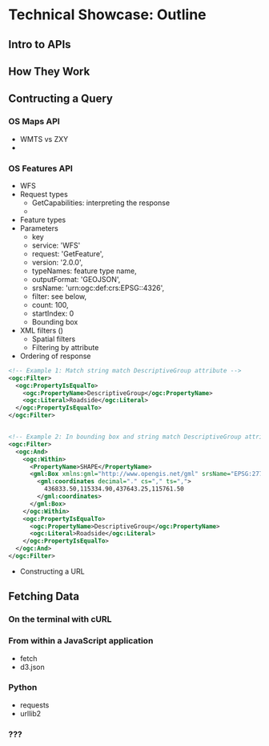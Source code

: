 # Technical Showcase: Outline

## Intro to APIs

## How They Work

## Contructing a Query

### OS Maps API
- WMTS vs ZXY
- 

### OS Features API
- WFS
- Request types
    - GetCapabilities: interpreting the response
    - 
- Feature types
- Parameters
    - key
    - service: 'WFS'
    - request: 'GetFeature',
    - version: '2.0.0',
    - typeNames: feature type name,
    - outputFormat: 'GEOJSON',
    - srsName: 'urn:ogc:def:crs:EPSG::4326',
    - filter: see below,
    - count: 100,
    - startIndex: 0
    - Bounding box
- XML filters ()
    - Spatial filters
    - Filtering by attribute
- Ordering of response 

```xml
<!-- Example 1: Match string match DescriptiveGroup attribute -->
<ogc:Filter>
  <ogc:PropertyIsEqualTo>
    <ogc:PropertyName>DescriptiveGroup</ogc:PropertyName>
    <ogc:Literal>Roadside</ogc:Literal>
  </ogc:PropertyIsEqualTo>
</ogc:Filter>


<!-- Example 2: In bounding box and string match DescriptiveGroup attribute -->
<ogc:Filter>
  <ogc:And>
    <ogc:Within>
      <PropertyName>SHAPE</PropertyName>
      <gml:Box xmlns:gml="http://www.opengis.net/gml" srsName="EPSG:27700">
        <gml:coordinates decimal="." cs="," ts=",">
          436833.50,115334.90,437643.25,115761.50
        </gml:coordinates>
      </gml:Box>
    </ogc:Within>
    <ogc:PropertyIsEqualTo>
      <ogc:PropertyName>DescriptiveGroup</ogc:PropertyName>
      <ogc:Literal>Roadside</ogc:Literal>
    </ogc:PropertyIsEqualTo>
  </ogc:And>
</ogc:Filter>
```

- Constructing a URL

## Fetching Data

### On the terminal with cURL

### From within a JavaScript application

- fetch
- d3.json


### Python
- requests
- urllib2

### ???